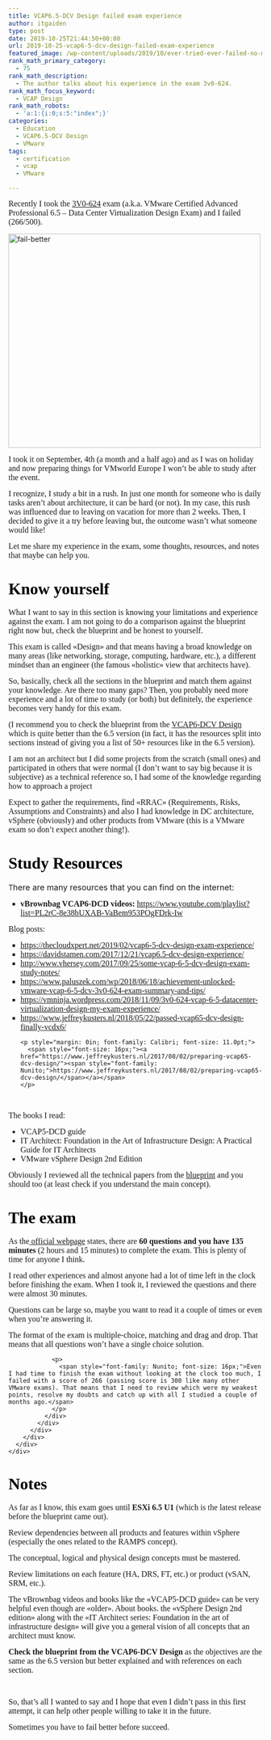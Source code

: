 ```yaml
---
title: VCAP6.5-DCV Design failed exam experience
author: itgaiden
type: post
date: 2019-10-25T21:44:50+00:00
url: 2019-10-25-vcap6-5-dcv-design-failed-exam-experience
featured_image: /wp-content/uploads/2019/10/ever-tried-ever-failed-no-matter-try-again-fail-again-fail-better-samuel-backett-e1572039644157.jpg
rank_math_primary_category:
  - 75
rank_math_description:
  - The author talks about his experience in the exam 3v0-624.
rank_math_focus_keyword:
  - VCAP Design
rank_math_robots:
  - 'a:1:{i:0;s:5:"index";}'
categories:
  - Education
  - VCAP6.5-DCV Design
  - VMware
tags:
  - certification
  - vcap
  - VMware

---
```

<span style="font-family: Nunito; font-size: 16px;">Recently I took the <a href="https://www.vmware.com/education-services/certification/vcap6-5-dcv-design-exam.html"><span class="st">3V0-624</span></a> exam (a.k.a. VMware Certified Advanced Professional 6.5 – Data Center Virtualization Design Exam) and I failed (266/500).</span>

<img loading="lazy" class="alignnone wp-image-1225 size-full" src="/wp-content/uploads/2019/10/ever-tried-ever-failed-no-matter-try-again-fail-again-fail-better-samuel-backett-e1572039644157.jpg" alt="fail-better" width="500" height="424" srcset="/wp-content/uploads/2019/10/ever-tried-ever-failed-no-matter-try-again-fail-again-fail-better-samuel-backett-e1572039644157.jpg 500w, /wp-content/uploads/2019/10/ever-tried-ever-failed-no-matter-try-again-fail-again-fail-better-samuel-backett-e1572039644157-300x254.jpg 300w" sizes="(max-width: 500px) 100vw, 500px" /> 

<span style="font-family: Nunito; font-size: 16px;">I took it on September, 4th (a month and a half ago) and as I was on holiday and now preparing things for VMworld Europe I won&#8217;t be able to study after the event.</span>

<span style="font-family: Nunito; font-size: 16px;">I recognize, I study a bit in a rush. In just one month for someone who is daily tasks aren&#8217;t about architecture, it can be hard (or not). In my case, this rush was influenced due to leaving on vacation for more than 2 weeks. Then, I decided to give it a try before leaving but, the outcome wasn&#8217;t what someone would like!</span>

<span style="font-family: Nunito; font-size: 16px;">Let me share my experience in the exam, some thoughts, resources, and notes that maybe can help you.</span>

# <span style="font-family: Nunito; font-size: 32px; color: #000000;">Know yourself</span>

<span style="font-family: Nunito; font-size: 16px;">What I want to say in this section is knowing your limitations and experience against the exam. I am not going to do a comparison against the blueprint right now but, check the blueprint and be honest to yourself.</span>

<span style="font-family: Nunito; font-size: 16px;">This exam is called «Design» and that means having a broad knowledge on many areas (like networking, storage, computing, hardware, etc.), a different mindset than an engineer (the famous «holistic» view that architects have).</span>

<span style="font-family: Nunito; font-size: 16px;">So, basically, check all the sections in the blueprint and match them against your knowledge. Are there too many gaps? Then, you probably need more experience and a lot of time to study (or both) but definitely, the experience becomes very handy for this exam.</span>

<span style="font-family: Nunito; font-size: 16px;">(I recommend you to check the blueprint from the <a href="https://www.vmware.com/education-services/certification/vcap6-dcv-design-exam.html">VCAP6-DCV Design</a> which is quite better than the 6.5 version (in fact, it has the resources split into sections instead of giving you a list of 50+ resources like in the 6.5 version).</span>

<span style="font-family: Nunito; font-size: 16px;">I am not an architect but I did some projects from the scratch (small ones) and participated in others that were normal (I don&#8217;t want to say big because it is subjective) as a technical reference so, I had some of the knowledge regarding how to approach a project</span>

<span style="font-family: Nunito; font-size: 16px;">Expect to gather the requirements, find «RRAC» (Requirements, Risks, Assumptions and Constraints) and also I had knowledge in DC architecture, vSphere (obviously) and other products from VMware (this is a VMware exam so don&#8217;t expect another thing!).</span>

# <span style="font-family: Nunito; font-size: 32px; color: #000000;">Study Resources</span>

T<span style="font-size: 16px;">here are many resources that you can find on the internet:</span>

<ul style="list-style-type: square;">
  <li>
    <span style="font-family: Nunito; font-size: 16px;"><strong>vBrownbag VCAP6-DCD videos:</strong> <a href="https://www.youtube.com/playlist?list=PL2rC-8e38bUXAB-VaBem953POgFDrk-Iw">https://www.youtube.com/playlist?list=PL2rC-8e38bUXAB-VaBem953POgFDrk-Iw</a></span>
  </li>
</ul>

<span style="font-family: Nunito; font-size: 16px;">Blog posts:</span>

<ul style="list-style-type: square;">
  <li>
    <span style="font-family: Nunito; font-size: 16px;"><a href="https://thecloudxpert.net/2019/02/vcap6-5-dcv-design-exam-experience/">https://thecloudxpert.net/2019/02/vcap6-5-dcv-design-exam-experience/</a></span>
  </li>
  <li>
    <span style="font-family: Nunito; font-size: 16px;"><a href="https://davidstamen.com/2017/12/21/vcap6.5-dcv-design-experience/">https://davidstamen.com/2017/12/21/vcap6.5-dcv-design-experience/</a></span>
  </li>
  <li>
    <span style="font-family: Nunito; font-size: 16px;"><a href="http://www.vhersey.com/2017/09/25/some-vcap-6-5-dcv-design-exam-study-notes/">http://www.vhersey.com/2017/09/25/some-vcap-6-5-dcv-design-exam-study-notes/</a></span>
  </li>
  <li>
    <span style="font-family: Nunito; font-size: 16px;"><a href="https://www.paluszek.com/wp/2018/06/18/achievement-unlocked-vmware-vcap-6-5-dcv-3v0-624-exam-summary-and-tips/">https://www.paluszek.com/wp/2018/06/18/achievement-unlocked-vmware-vcap-6-5-dcv-3v0-624-exam-summary-and-tips/</a></span>
  </li>
  <li>
    <span style="font-family: Nunito; font-size: 16px;"><a href="https://vmninja.wordpress.com/2018/11/09/3v0-624-vcap-6-5-datacenter-virtualization-design-my-exam-experience/">https://vmninja.wordpress.com/2018/11/09/3v0-624-vcap-6-5-datacenter-virtualization-design-my-exam-experience/</a></span>
  </li>
  <li>
    <p style="margin: 0in; font-family: Calibri; font-size: 11.0pt;">
      <span style="font-family: Nunito; font-size: 16px;"><a href="https://www.jeffreykusters.nl/2018/05/22/passed-vcap65-dcv-design-finally-vcdx6/">https://www.jeffreykusters.nl/2018/05/22/passed-vcap65-dcv-design-finally-vcdx6/</a></span>
    </p>
    
    <p style="margin: 0in; font-family: Calibri; font-size: 11.0pt;">
      <span style="font-size: 16px;"><a href="https://www.jeffreykusters.nl/2017/08/02/preparing-vcap65-dcv-design/"><span style="font-family: Nunito;">https://www.jeffreykusters.nl/2017/08/02/preparing-vcap65-dcv-design/</span></a></span>
    </p>
  </li>
</ul>

&nbsp;

<span style="font-family: Nunito; font-size: 16px;">The books I read:</span>

  * <span style="font-family: Nunito; font-size: 16px;">VCAP5-DCD guide</span>
  * <span style="font-family: Nunito; font-size: 16px;">IT Architect: Foundation in the Art of Infrastructure Design: A Practical Guide for IT Architects</span>
  * <span style="font-family: Nunito; font-size: 16px;">VMware vSphere Design 2nd Edition</span>

<span style="font-family: Nunito; font-size: 16px;">Obviously I reviewed all the technical papers from the <a href="https://www.vmware.com/content/dam/digitalmarketing/vmware/en/pdf/certification/vmw-vcap65-dcv-design-3v0-624-guide.pdf">blueprint</a> and you should too (at least check if you understand the main concept).</span>

# <span style="font-family: Nunito; font-size: 32px; color: #000000;">The exam</span>

<span style="font-family: Nunito; font-size: 16px;">As the<a href="https://www.vmware.com/education-services/certification/vcap6-5-dcv-design-exam.html"> official webpage</a> states, there are <strong>60 questions and you have 135 minutes</strong> (2 hours and 15 minutes) to complete the exam. This is plenty of time for anyone I think.</span>

<span style="font-family: Nunito; font-size: 16px;">I read other experiences and almost anyone had a lot of time left in the clock before finishing the exam. When I took it, I reviewed the questions and there were almost 30 minutes.</span>

<span style="font-family: Nunito; font-size: 16px;">Questions can be large so, maybe you want to read it a couple of times or even when you&#8217;re answering it.</span>

<div class="col-md-12">
  <div class="row">
    <div class="col-md-4 -2">
      <div>
        <div class="columncontainer2 parsys">
          <div class="examscheduledetails section">
            <div>
              <div class="prep-exam-container">
                <p>
                  <span style="font-family: Nunito; font-size: 16px;">The format of the exam is multiple-choice, matching and drag and drop. That means that all questions won&#8217;t have a single choice solution.</span>
                </p>
                
                <p>
                  <span style="font-family: Nunito; font-size: 16px;">Even I had time to finish the exam without looking at the clock too much, I failed with a score of 266 (passing score is 300 like many other VMware exams). That means that I need to review which were my weakest points, resolve my doubts and catch up with all I studied a couple of months ago.</span>
                </p>
              </div>
            </div>
          </div>
        </div>
      </div>
    </div>
  </div>
</div>

# <span style="font-family: Nunito;"><span style="color: #000000; font-size: 32px;">Notes</span><br /> </span>

<span style="font-family: Nunito; font-size: 16px;">As far as I know, this exam goes until <strong>ESXi 6.5 U1</strong> (which is the latest release before the blueprint came out).</span>

<span style="font-family: Nunito; font-size: 16px;">Review dependencies between all products and features within vSphere (especially the ones related to the RAMPS concept).</span>

<span style="font-family: Nunito; font-size: 16px;">The conceptual, logical and physical design concepts must be mastered.</span>

<span style="font-family: Nunito; font-size: 16px;">Review limitations on each feature (HA, DRS, FT, etc.) or product (vSAN, SRM, etc.).</span>

<span style="font-family: Nunito; font-size: 16px;">The vBrownbag videos and books like the «VCAP5-DCD guide» can be very helpful even though are «older». About books. the «vSphere Design 2nd edition» along with the «IT Architect series: Foundation in the art of infrastructure design» will give you a general vision of all concepts that an architect must know.</span>

<span style="font-family: Nunito; font-size: 16px;"><strong>Check the blueprint from the VCAP6-DCV Design</strong> as the objectives are the same as the 6.5 version but better explained and with references on each section.</span>

&nbsp;

<span style="font-family: Nunito; font-size: 16px;">So, that&#8217;s all I wanted to say and I hope that even I didn&#8217;t pass in this first attempt, it can help other people willing to take it in the future.</span>

<span style="font-family: Nunito; font-size: 16px;">Sometimes you have to fail better before succeed.</span>